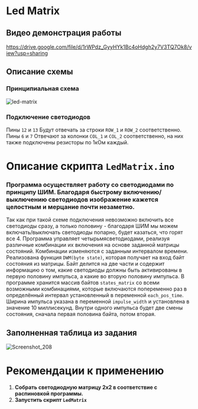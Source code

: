 # Led Matrix

## Видео демонстрация работы
https://drive.google.com/file/d/1rWPdz_GyyHYk1Bc4oHdgh2y7V3TQ7Ok8/view?usp=sharing

## Описание схемы
### Принципиальная схема
![led-matrix](https://github.com/user-attachments/assets/fba0a584-c2df-4cdc-97cf-9d333379b5dd)

### Подключение светодиодов
Пины `12` и `13` Будут отвечать за строки `ROW_1` и `ROW_2` соответственно.
Пины `6` и `7` Отвечают за колонки `COL_1` и `COL_2` соответственно, на них также подключены резисторы по 1кОм каждый.

# Описание скрипта `LedMatrix.ino`
### Программа осуществляет работу со светодиодами по принципу ШИМ. Благодаря быстрому включению/выключению светодиодов изображение кажется целостным и мерцание почти незаметно.
Так как при такой схеме подключения невозможно включить все светодиоды сразу, а только половину - благодаря ШИМ мы можем включать/выключать светодиоды попарно, будет казаться, что горят все 4.
Программа управляет четырьмясветодиодами, реализуя различные комбинации их включения на основе заданной матрицы состояний. Комбинации изменяются с заданным интервалом времени.
Реализована функция `DWM(byte state)`, которая получает на вход байт состояния из матрицы. Байт делится на две части и содержит информацию о том, какие светодиоды должны быть активированы в первую половину импульса,
а какие во вторую половину импульса.
В программе хранится массив байтов `states_matrix` со всеми возможными комбинациями, которые включаются попеременно раз в определённый интервал установленный в переменной `each_pos_time`.
Ширина импульса указана в переменной `impulse_width` и установлена в значение 10 миллисекунд. Внутри одного импульса будет две смены состояния, сначала первая половина байта, потом вторая.

## Заполненная таблица из задания
![Screenshot_208](https://github.com/user-attachments/assets/0afa7a78-5fac-4779-8538-ea3f802b0328)

# Рекомендации к применению
1. **Собрать светодиодную матрицу 2х2 в соответствие с распиновкой программы.**
2. **Запустить скрипт `LedMatrix`**
